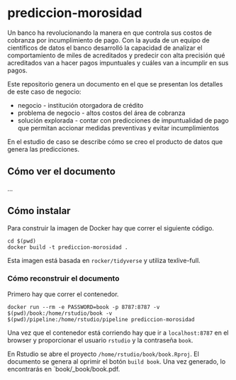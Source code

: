 # prediccion-morosidad

Un banco ha revolucionando la manera en que controla sus costos de cobranza por incumplimiento de pago. Con la ayuda de un equipo de científicos de datos el banco desarrolló la capacidad de analizar el comportamiento de miles de acreditados y predecir con alta precisión qué acreditados van a hacer pagos impuntuales y cuáles van a incumplir en sus pagos. 

Este repositorio genera un documento en el que se presentan los detalles de este caso de negocio:

* negocio - institución otorgadora de crédito
* problema de negocio - altos costos del área de cobranza
* solución explorada - contar con predicciones de impuntualidad de pago que permitan accionar medidas preventivas y evitar incumplimientos

En el estudio de caso se describe cómo se creo el producto de datos que genera las predicciones.

## Cómo ver el documento

...

## Cómo instalar

Para construir la imagen de Docker hay que correr el siguiente código.

```
cd $(pwd)
docker build -t prediccion-morosidad .
```

Esta imagen está basada en `rocker/tidyverse` y utiliza texlive-full.

### Cómo reconstruir el documento

Primero hay que correr el contenedor.

```
docker run --rm -e PASSWORD=book -p 8787:8787 -v $(pwd)/book:/home/rstudio/book -v $(pwd)/pipeline:/home/rstudio/pipeline prediccion-morosidad
```

Una vez que el contenedor está corriendo hay que ir a `localhost:8787` en el browser y proporcionar el usuario `rstudio` y la contraseña `book`. 

En Rstudio se abre el proyecto `/home/rstudio/book/book.Rproj`. El documento se genera al oprimir el botón `build book`. Una vez generado, lo encontrarás en `book/_book/book.pdf.
